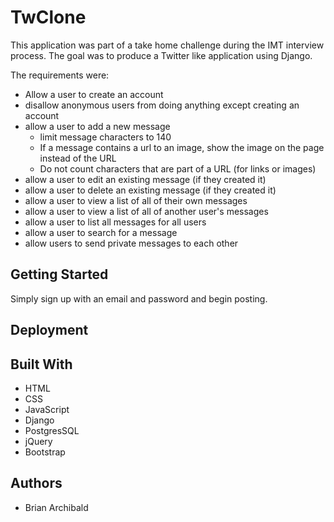 # TwClone

This application was part of a take home challenge during the IMT interview process.  The goal was to produce a Twitter like application using Django.

The requirements were:

* Allow a user to create an account
* disallow anonymous users from doing anything except creating an account
* allow a user to add a new message
    * limit message characters to 140
    * If a message contains a url to an image, show the image on the page instead of the URL
    * Do not count characters that are part of a URL (for links or images)
* allow a user to edit an existing message (if they created it)
* allow a user to delete an existing message (if they created it)
* allow a user to view a list of all of their own messages
* allow a user to view a list of all of another user's messages
* allow a user to list all messages for all users
* allow a user to search for a message
* allow users to send private messages to each other

## Getting Started

Simply sign up with an email and password and begin posting.

## Deployment

 

## Built With

* HTML
* CSS
* JavaScript
* Django
* PostgresSQL
* jQuery
* Bootstrap

## Authors

* Brian Archibald
